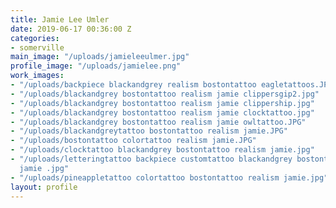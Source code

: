 ```yaml
---
title: Jamie Lee Umler
date: 2019-06-17 00:36:00 Z
categories:
- somerville
main_image: "/uploads/jamieleeulmer.jpg"
profile_image: "/uploads/jamielee.png"
work_images:
- "/uploads/backpiece blackandgrey realism bostontattoo eagletattoos.JPG"
- "/uploads/blackandgrey bostontattoo realism jamie clippersgip2.jpg"
- "/uploads/blackandgrey bostontattoo realism jamie clippership.jpg"
- "/uploads/blackandgrey bostontattoo realism jamie clocktattoo.jpg"
- "/uploads/blackandgrey bostontattoo realism jamie owltattoo.JPG"
- "/uploads/blackandgreytattoo bostontattoo realism jamie.JPG"
- "/uploads/bostontattoo colortattoo realism jamie.JPG"
- "/uploads/clocktattoo blackandgrey bostontattoo realism jamie.jpg"
- "/uploads/letteringtattoo backpiece customtattoo blackandgrey bostontattoo realism
  jamie .jpg"
- "/uploads/pineappletattoo colortattoo bostontattoo realism jamie.jpg"
layout: profile
---
```


